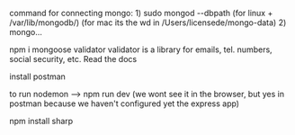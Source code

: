 command for connecting mongo:
    1) sudo mongod --dbpath (for linux + /var/lib/mongodb/) (for mac its the wd in /Users/licensede/mongo-data)
    2) mongo...

npm i mongoose validator 
    validator is a library for emails, tel. numbers, social security, etc. Read the docs

install postman

to run nodemon --> npm run dev (we wont see it in the browser, but yes in postman because we haven't configured yet the express app)

npm install sharp